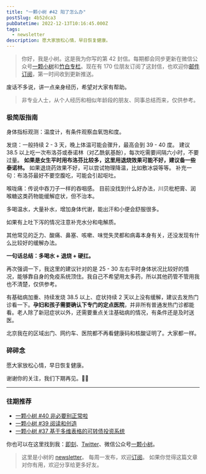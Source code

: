 ```yaml
---
title: "一颗小树 #42 阳了怎么办"
postSlug: 4b52dca3
pubDatetime: 2022-12-13T10:16:45.000Z
tags:
  - newsletter
description: 愿大家放松心情，早日恢复健康。
---
```


> 你好，我是小树。这是我为你写的第 42 封信。每期都会同步更新在微信公众号[一颗小树](https://weixin.sogou.com/weixin?query=a_warm_tree)和[竹白专栏](https://xiaoshu.zhubai.love)。现在有 170 位朋友订阅了这封信，也欢迎你[邮件订阅](https://xiaoshu.zhubai.love)，第一时间收到更新推送。

废话不多说，讲一点亲身经历，希望对大家有帮助。

> 非专业人士，从个人经历和相似年龄段的朋友、同事总结而来，仅供参考。

### 极简版指南

身体指标观测：温度计，有条件观察血氧饱和度。

发烧：一般持续 2 - 3 天，晚上体温可能会骤升，最高会到 39 - 40 度。
建议 38.5 以上吃一次布洛芬或泰诺林（对乙酰氨基酚），每次吃需要间隔六小时，不要过量。
**如果是女生平时用布洛芬比较多，这里用退烧效果可能不好，建议备一些泰诺林。**
如果退烧药效果不好，可以尝试物理降温，比如敷冰袋等等。
补充一句：布洛芬最好不要空腹吃，可能会引起呕吐。

喉咙痛：传说中吞刀子一样的吞咽感。
目前没找到什么好办法，川贝枇杷膏、润喉糖这类药物能缓解症状，但不治本。

多喝温水，大量补水，增加身体代谢，能出汗和小便会舒服很多。

如果有上吐下泻的情况注意补充水分和电解质。

其他常见的乏力、酸痛、鼻塞、咳嗽、味觉失灵都和病毒本身有关，还没发现有什么比较好的缓解办法。

**一句话总结：多喝水 + 退烧 + 硬扛。**

再次强调一下，我这里的建议针对的是 25 - 30 左右平时身体状况比较好的情况，能够靠自身的免疫系统顶住。我自己不希望用太多药，所以其他药管不管用我也不清楚，仅供参考。

有基础病加重、持续发烧 38.5 以上、症状持续 2 天以上没有缓解，建议去发热门诊看一下。**孕妇和孩子需要确认下专门的定点医院**，并非所有普通发热门诊都能看。老人除了新冠症状以外，还需要重点关注基础病的情况，有条件还是及时送医。

北京我在的区域出门、网约车、医院都不再看健康码和核酸证明了。大家都一样。

### 碎碎念

愿大家放松心情，早日恢复健康。

谢谢你的关注，我们下期再见。👋🏻

---

### 往期推荐

- [一颗小树 #40 非必要别正常啦](https://mp.weixin.qq.com/s/JxEmVzHBmC94o2mD-cOnQw)
- [一颗小树 #39 阅读和创造](https://mp.weixin.qq.com/s/xglH4LyOvbnPaK09P0nfsg)
- [一颗小树 #37 基于多维表格的可转债投资系统](https://mp.weixin.qq.com/s/Zup4Q6iX5lFxJT1jDpiJWA)

你也可以在这里找到我：[即刻](https://okjk.co/3Vsn5T)、[Twitter](https://twitter.com/yeshu_in_future)、微信公众号[一颗小树](https://weixin.sogou.com/weixin?query=a_warm_tree)。

> 这里是小树的 [newsletter](https://xiaoshu.zhubai.love)。 每周一发布，欢迎[订阅](https://xiaoshu.zhubai.love)。
> 如果你觉得这篇文章对你有用，欢迎分享给更多好友。
